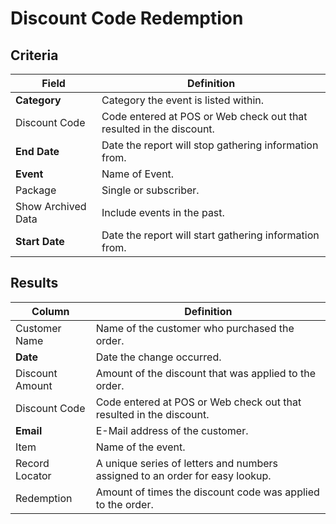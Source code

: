 # Discount Code Redemption

## Criteria

| **Field** | **Definition** |
| --- | --- |
| **Category** | Category the event is listed within. |
| Discount Code | Code entered at POS or Web check out that resulted in the discount. |
| **End Date** | Date the report will stop gathering information from. |
| **Event** |Name of Event.|
| Package | Single or subscriber.|
| Show Archived Data | Include events in the past.|
| **Start Date** | Date the report will start gathering information from. |

## Results

| **Column** | **Definition** |
| --- | --- |
| Customer Name | Name of the customer who purchased the order. |
| **Date** | Date the change occurred. |
| Discount Amount |  Amount of the discount that was applied to the order. |
| Discount Code | Code entered at POS or Web check out that resulted in the discount. |
| **Email** | E-Mail address of the customer. |
| Item | Name of the event. |
| Record Locator | A unique series of letters and numbers assigned to an order for easy lookup.|
| Redemption | Amount of times the discount code was applied to the order. |

